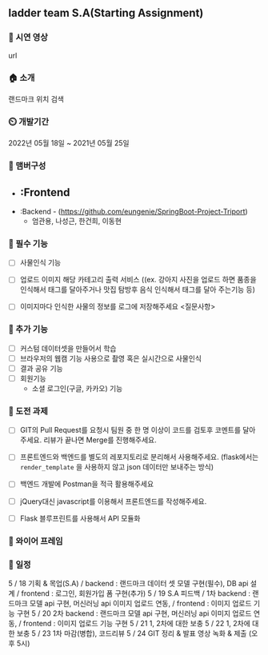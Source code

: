 ## ladder team S.A(Starting Assignment)

<p align='center'>
</p>

<p align='center'>
<!--  팀 이미지  -->
</p>

### 🔗 시연 영상
url 

### 🏠 소개
랜드마크 위치 검색

### ⏲️ 개발기간
2022년 05월 18일 ~ 2021년 05월 25일

### 🧙 맴버구성
- :Frontend
  - 
- :Backend - (https://github.com/eungenie/SpringBoot-Project-Triport)
  - 엄관용, 나성근, 한건희, 이동현

<!-- ### 📌 기술 선택 이유! - <a href="https://github.com/rayrayj92/triport/wiki/%EA%B8%B0%EC%88%A0-%EC%84%A0%ED%83%9D-%EC%9D%B4%EC%9C%A0" >상세보기 - WIKI 이동</a> -->


### 📌 필수 기능
- [ ] 사물인식 기능
- [ ] 업로드 이미지 해당 카테고리 출력 서비스 ((ex. 강아지 사진을 업로드 하면 품종을 인식해서 태그를 달아주거나 맛집 탐방후 음식 인식해서 태그를 달아 주는기능 등)
- [ ] 이미지마다 인식한 사물의 정보를 로그에 저장해주세요 <질문사항>


### 📌 추가 기능
- [ ] 커스텀 데이터셋을 만들어서 학습
- [ ] 브라우저의 웹캠 기능 사용으로 촬영 혹은 실시간으로 사물인식
- [ ] 결과 공유 기능
- [ ] 회원기능
    - 소셜 로그인(구글, 카카오) 기능


### 📌 도전 과제
- [ ] GIT의 Pull Request를 요청시 팀원 중 한 명 이상이 코드를 검토후 코멘트를 달아주세요. 리뷰가 끝나면 Merge를 진행해주세요.
- [ ] 프론트엔드와 백엔드를 별도의 레포지토리로 분리해서 사용해주세요. (flask에서는 `render_template` 을 사용하지 않고 json 데이터만 보내주는 방식)
- [ ] 백엔드 개발에 Postman을 적극 활용해주세요
- [ ] jQuery대신 javascript를 이용해서 프론트엔드를 작성해주세요.
- [ ] Flask 블루프린트를 사용해서 API 모듈화


### 📌 와이어 프레임


### 📌 일정
5 / 18 기획 & 목업(S.A) / backend : 랜드마크 데이터 셋 모델 구현(필수), DB api 설계 / frontend : 로그인, 회원가입 폼 구현(추가)
5 / 19 S.A 피드백 / 1차 backend : 랜드마크 모델 api 구현, 머신러닝 api 이미지 업로드 연동,   / frontend : 이미지 업로드 기능 구현
5 / 20 2차 backend : 랜드마크 모델 api 구현, 머신러닝 api 이미지 업로드 연동,   / frontend : 이미지 업로드 기능 구현
5 / 21 1, 2차에 대한 보충
5 / 22 1, 2차에 대한 보충
5 / 23 1차 마감(병합), 코드리뷰
5 / 24 GIT 정리 & 발표 영상 녹화 & 제출 (오후 5시)

